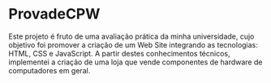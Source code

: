 # ProvadeCPW

Este projeto é fruto de uma avaliação prática da minha universidade, cujo objetivo foi promover a criação de um Web Site integrando as tecnologias: HTML, CSS e JavaScript. 
A partir destes conhecimentos técnicos, implementei a criação de uma loja que vende componentes de hardware de computadores em geral. 
